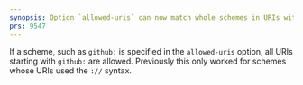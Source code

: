 ```yaml
---
synopsis: Option `allowed-uris` can now match whole schemes in URIs without slashes
prs: 9547
---
```


If a scheme, such as `github:` is specified in the `allowed-uris` option, all URIs starting with `github:` are allowed.
Previously this only worked for schemes whose URIs used the `://` syntax.
